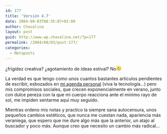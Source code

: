```yaml
---
id: 177
title: 'Versión 4.7'
date: 2004-08-03T08:35:07+02:00
author: Chavalina
layout: post
guid: http://www.wp.chavalina.net/?p=177
permalink: /2004/08/03/post-177/
categories:
  - Metaposts
---
```

&iquest;frigidez creativa? &iquest;agotamiento de ideas estival? No![emo](/imagenes/emoticonos/sonrisa.gif) 

La verdad es que tengo como unos cuantos bastantes art&iacute;culos pendientes de escribir, esbozados en <a href=http://www.chavalina.net/imagenes/fotos/sugerencias.jpg target=&prime;_blank&prime;>mi agenda personal</a> (viva la tecnolog&iacute;a…) pero mis compromisos sociales, que crecen exponencialmente en verano, junto con dulce pereza con la que mi cuerpo reacciona ante el m&iacute;nimo rayo de sol, me impiden sentarme aqu&iacute; muy seguido.

Mientras ordeno mis notas y practico la siempre sana autocensura, unos peque&ntilde;os cambios estéticos, que nunca me cuestan nada, apariencia más veraniega, que espero que me dure algo más que la anterior, un atajo al buscador y poco más. Aunque creo que necesito un cambio más radical…